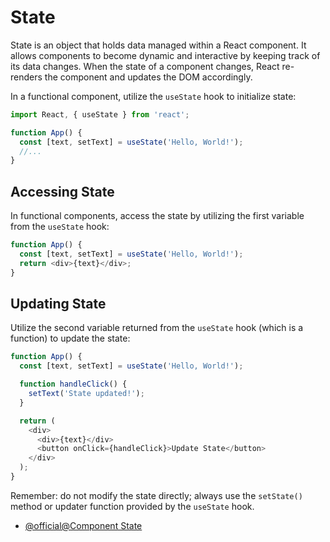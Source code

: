 # State

State is an object that holds data managed within a React component. It allows components to become dynamic and interactive by keeping track of its data changes. When the state of a component changes, React re-renders the component and updates the DOM accordingly.

In a functional component, utilize the `useState` hook to initialize state:

```javascript
import React, { useState } from 'react';

function App() {
  const [text, setText] = useState('Hello, World!');
  //...
}
```

## Accessing State


In functional components, access the state by utilizing the first variable from the `useState` hook:

```javascript
function App() {
  const [text, setText] = useState('Hello, World!');
  return <div>{text}</div>;
}
```

## Updating State

Utilize the second variable returned from the `useState` hook (which is a function) to update the state:

```javascript
function App() {
  const [text, setText] = useState('Hello, World!');

  function handleClick() {
    setText('State updated!');
  }

  return (
    <div>
      <div>{text}</div>
      <button onClick={handleClick}>Update State</button>
    </div>
  );
}
```

Remember: do not modify the state directly; always use the `setState()` method or updater function provided by the `useState` hook.

- [@official@Component State](https://react.dev/learn/managing-state)